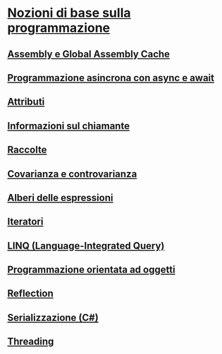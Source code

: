 # [Nozioni di base sulla programmazione](index.md)
## [Assembly e Global Assembly Cache](assemblies-gac/)
## [Programmazione asincrona con async e await](async/)
## [Attributi](attributes/)
## [Informazioni sul chiamante](caller-information.md)
## [Raccolte](collections.md)
## [Covarianza e controvarianza](covariance-contravariance/)
## [Alberi delle espressioni](expression-trees/)
## [Iteratori](iterators.md)
## [LINQ (Language-Integrated Query)](linq/)
## [Programmazione orientata ad oggetti](object-oriented-programming.md)
## [Reflection](reflection.md)
## [Serializzazione (C#)](serialization/)
## [Threading](threading/)
